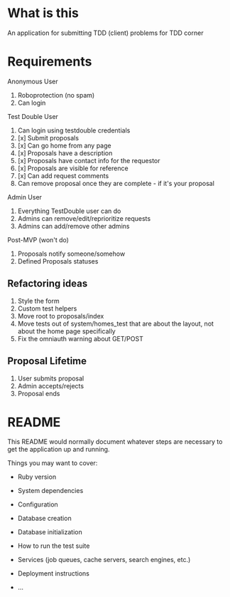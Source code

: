 # What is this

An application for submitting TDD (client) problems for TDD corner

# Requirements

Anonymous User

1. Roboprotection (no spam)
2. Can login

Test Double User

1. Can login using testdouble credentials
2. [x] Submit proposals
3. [x] Can go home from any page
4. [x] Proposals have a description
5. [x] Proposals have contact info for the requestor
6. [x] Proposals are visible for reference
7. [x] Can add request comments
8. Can remove proposal once they are complete - if it's your proposal

Admin User

1. Everything TestDouble user can do
2. Admins can remove/edit/reprioritize requests
3. Admins can add/remove other admins

Post-MVP (won't do)

1. Proposals notify someone/somehow
2. Defined Proposals statuses

## Refactoring ideas

1. Style the form
2. Custom test helpers
3. Move root to proposals/index
4. Move tests out of system/homes_test that are about the layout, not about the home page specifically
5. Fix the omniauth warning about GET/POST

## Proposal Lifetime

1. User submits proposal
2. Admin accepts/rejects
3. Proposal ends

# README

This README would normally document whatever steps are necessary to get the
application up and running.

Things you may want to cover:

- Ruby version

- System dependencies

- Configuration

- Database creation

- Database initialization

- How to run the test suite

- Services (job queues, cache servers, search engines, etc.)

- Deployment instructions

- ...
